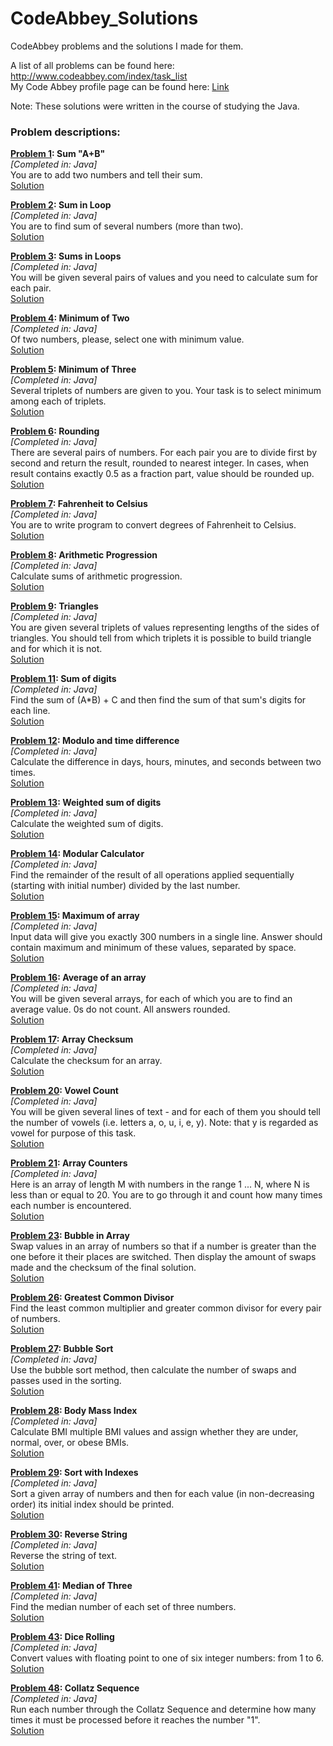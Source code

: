 CodeAbbey_Solutions
===================

CodeAbbey problems and the solutions I made for them.

A list of all problems can be found here: http://www.codeabbey.com/index/task_list
<BR>
My Code Abbey profile page can be found here: <a href="http://www.codeabbey.com/index/user_profile/bearkruts-2">Link</a>
<BR>

Note: These solutions were written in the course of studying the Java.

<h3>Problem descriptions:</h3>


<strong><a href="http://www.codeabbey.com/index/task_view/sum-of-two">Problem 1</a>: Sum "A+B"</strong>
<BR>
<i>[Completed in: Java]</i>
<BR>
You are to add two numbers and tell their sum. 
<BR>
<a href="https://github.com/BearKruts/CodeAbbey/blob/master/Java/SumAPlusB.java">Solution</a>

<strong><a href="http://www.codeabbey.com/index/task_view/sum-in-loop">Problem 2</a>: Sum in Loop</strong>
<BR>
<i>[Completed in: Java]</i>
<BR>
You are to find sum of several numbers (more than two).
<BR>
<a href="https://github.com/BearKruts/CodeAbbey/blob/master/Java/SumInLoop.java">Solution</a>

<strong><a href="http://www.codeabbey.com/index/task_view/sums-in-loop">Problem 3</a>: Sums in Loops</strong>
<BR>
<i>[Completed in: Java]</i>
<BR>
You will be given several pairs of values and you need to calculate sum for each pair. 
<BR>
<a href="https://github.com/BearKruts/CodeAbbey/blob/master/Java/SumsInLoop.java">Solution</a>

<strong><a href="http://www.codeabbey.com/index/task_view/min-of-two">Problem 4</a>: Minimum of Two</strong>
<BR>
<i>[Completed in: Java]</i>
<BR>
Of two numbers, please, select one with minimum value.
<BR>
<a href="https://github.com/BearKruts/CodeAbbey/blob/master/Java/MinimumOfTwo.java">Solution</a>

<strong><a href="http://www.codeabbey.com/index/task_view/min-of-three">Problem 5</a>: Minimum of Three</strong>
<BR>
<i>[Completed in: Java]</i>
<BR>
Several triplets of numbers are given to you. Your task is to select minimum among each of triplets.
<BR>
<a href="https://github.com/BearKruts/CodeAbbey/blob/master/Java/MinimumOfThree.java">Solution</a>

<strong><a href="http://www.codeabbey.com/index/task_view/rounding">Problem 6</a>: Rounding</strong>
<BR>
<i>[Completed in: Java]</i>
<BR>
There are several pairs of numbers. For each pair you are to divide first by second and return the result, rounded to nearest integer.
In cases, when result contains exactly 0.5 as a fraction part, value should be rounded up.
<BR>
<a href="https://github.com/BearKruts/CodeAbbey/blob/master/Java/Rounding.java">Solution</a>

<strong><a href="http://www.codeabbey.com/index/task_view/fahrenheit-celsius">Problem 7</a>: Fahrenheit to Celsius</strong>
<BR>
<i>[Completed in: Java]</i>
<BR>
You are to write program to convert degrees of Fahrenheit to Celsius.
<BR>
<a href="https://github.com/BearKruts/CodeAbbey/blob/master/Java/FahrenheitToCelsius.java">Solution</a>


<strong><a href="http://www.codeabbey.com/index/task_view/arithmetic-progression">Problem 8</a>: Arithmetic Progression</strong>
<BR>
<i>[Completed in: Java]</i>
<BR>
Calculate sums of arithmetic progression.
<BR>
<a href="https://github.com/BearKruts/CodeAbbey/blob/master/Java/ArithmeticProgressions.java">Solution</a>

<strong><a href="http://www.codeabbey.com/index/task_view/triangles">Problem 9</a>: Triangles</strong>
<BR>
<i>[Completed in: Java]</i>
<BR>
You are given several triplets of values representing lengths of the sides of triangles. You should tell from which triplets it is possible to build triangle and for which it is not.
<BR>
<a href="https://github.com/BearKruts/CodeAbbey/blob/master/Java/Triangles.java">Solution</a>

<strong><a href="http://www.codeabbey.com/index/task_view/sum-of-digits">Problem 11</a>: Sum of digits</strong>
<BR>
<i>[Completed in: Java]</i>
<BR>
Find the sum of (A*B) + C and then find the sum of that sum's digits for each line.
<BR>
<a href="https://github.com/BearKruts/CodeAbbey/blob/master/Java/SumOfDigits.java">Solution</a>

<strong><a href="http://www.codeabbey.com/index/task_view/modulo-and-time-difference">Problem 12</a>: Modulo and time difference</strong>
<BR>
<i>[Completed in: Java]</i>
<BR>
Calculate the difference in days, hours, minutes, and seconds between two times.
<BR>
<a href="https://github.com/BearKruts/CodeAbbey/blob/master/Java/ModuloAndTimeDifference.java">Solution</a>

<strong><a href="http://www.codeabbey.com/index/task_view/weighted-sum-of-digits">Problem 13</a>: Weighted sum of digits</strong>
<BR>
<i>[Completed in: Java]</i>
<BR>
Calculate the weighted sum of digits.
<BR>
<a href="https://github.com/BearKruts/CodeAbbey/blob/master/Java/WeightedSumOfDigits.java">Solution</a>

<strong><a href="http://www.codeabbey.com/index/task_view/modular-calculator">Problem 14</a>: Modular Calculator</strong>
<BR>
<i>[Completed in: Java]</i>
<BR>
Find the remainder of the result of all operations applied sequentially (starting with initial number) divided by the last number.
<BR>
<a href="https://github.com/BearKruts/CodeAbbey/blob/master/Java/ModularCalculator.java">Solution</a>

<strong><a href="http://www.codeabbey.com/index/task_view/maximum-of-array">Problem 15</a>: Maximum of array</strong>
<BR>
<i>[Completed in: Java]</i>
<BR>
Input data will give you exactly 300 numbers in a single line.
Answer should contain maximum and minimum of these values, separated by space.
<BR>
<a href="https://github.com/BearKruts/CodeAbbey/blob/master/Java/MaximumOfArray.java">Solution</a>

<strong><a href="http://www.codeabbey.com/index/task_view/average-of-array">Problem 16</a>: Average of an array</strong>
<BR>
<i>[Completed in: Java]</i>
<BR>
You will be given several arrays, for each of which you are to find an average value. 0s do not count. All answers rounded.
<BR>
<a href="https://github.com/BearKruts/CodeAbbey/blob/master/Java/AverageOfAnArray.java">Solution</a>

<strong><a href="http://www.codeabbey.com/index/task_view/array-checksum">Problem 17</a>: Array Checksum</strong>
<BR>
<i>[Completed in: Java]</i>
<BR>
Calculate the checksum for an array.
<BR>
<a href="https://github.com/BearKruts/CodeAbbey/blob/master/Java/ArrayChecksum.java">Solution</a>

<strong><a href="http://www.codeabbey.com/index/task_view/vowel-count">Problem 20</a>: Vowel Count</strong>
<BR>
<i>[Completed in: Java]</i>
<BR>
You will be given several lines of text - and for each of them you should tell the number of vowels (i.e. letters a, o, u, i, e, y). Note: that y is regarded as vowel for purpose of this task.
<BR>
<a href="https://github.com/BearKruts/CodeAbbey/blob/master/Java/VowelCount.java">Solution</a>

<strong><a href="http://www.codeabbey.com/index/task_view/array-counters">Problem 21</a>: Array Counters</strong>
<BR>
<i>[Completed in: Java]</i>
<BR>
Here is an array of length M with numbers in the range 1 ... N, where N is less than or equal to 20. You are to go through it and count how many times each number is encountered.
<BR>
<a href="https://github.com/BearKruts/CodeAbbey/blob/master/Java/ArrayCounters.java">Solution</a>

<strong><a href="http://www.codeabbey.com/index/task_view/bubble-in-array">Problem 23</a>: Bubble in Array</strong>
<BR>
Swap values in an array of numbers so that if a number is greater than the one before it their places are switched. Then display the amount of swaps made and the checksum of the final solution.
<BR>
<a href="https://github.com/BearKruts/CodeAbbey/blob/master/Java/BubbleInArray.java">Solution</a>

<strong><a href="http://www.codeabbey.com/index/task_view/greatest-common-divisor">Problem 26</a>: Greatest Common Divisor</strong>
<BR>
Find the least common multiplier and greater common divisor for every pair of numbers.
<BR>
<a href="https://github.com/BearKruts/CodeAbbey/blob/master/Java/GreatestCommonDivisor.java">Solution</a>

<strong><a href="http://www.codeabbey.com/index/task_view/bubble-sort">Problem 27</a>: Bubble Sort</strong>
<BR>
<i>[Completed in: Java]</i>
<BR>
Use the bubble sort method, then calculate the number of swaps and passes used in the sorting.
<BR>
<a href="https://github.com/BearKruts/CodeAbbey/blob/master/Java/BubbleSort.java">Solution</a>

<strong><a href="http://www.codeabbey.com/index/task_view/body-mass-index">Problem 28</a>: Body Mass Index</strong>
<BR>
<i>[Completed in: Java]</i>
<BR>
Calculate BMI multiple BMI values and assign whether they are under, normal, over, or obese BMIs.
<BR>
<a href="https://github.com/BearKruts/CodeAbbey/blob/master/Java/BodyMassIndex.java">Solution</a>

<strong><a href="http://www.codeabbey.com/index/task_view/sort-with-indexes">Problem 29</a>: Sort with Indexes</strong>
<BR>
<i>[Completed in: Java]</i>
<BR>
Sort a given array of numbers and then for each value (in non-decreasing order) its initial index should be printed.
<BR>
<a href="https://github.com/BearKruts/CodeAbbey/blob/master/Java/SortWithIndexes.java">Solution</a>

<strong><a href="http://www.codeabbey.com/index/task_view/reverse-string">Problem 30</a>: Reverse String</strong>
<BR>
<i>[Completed in: Java]</i>
<BR>
Reverse the string of text.
<BR>
<a href="https://github.com/BearKruts/CodeAbbey/blob/master/Java/ReverseString.java">Solution</a>


<strong><a href="http://www.codeabbey.com/index/task_view/median-of-three">Problem 41</a>: Median of Three</strong>
<BR>
<i>[Completed in: Java]</i>
<BR>
Find the median number of each set of three numbers.
<BR>
<a href="https://github.com/BearKruts/CodeAbbey/blob/master/Java/MedianOfThree.java">Solution</a>

<strong><a href="http://www.codeabbey.com/index/task_view/dice-rolling">Problem 43</a>: Dice Rolling</strong>
<BR>
<i>[Completed in: Java]</i>
<BR>
Convert values with floating point to one of six integer numbers: from 1 to 6.
<BR>
<a href="https://github.com/BearKruts/CodeAbbey/blob/master/Java/DiceRolling.java">Solution</a>

<strong><a href="http://www.codeabbey.com/index/task_view/collatz-sequence">Problem 48</a>: Collatz Sequence</strong>
<BR>
<i>[Completed in: Java]</i>
<BR>
Run each number through the Collatz Sequence and determine how many times it must be processed before it reaches the number "1".
<BR>
<a href="https://github.com/BearKruts/CodeAbbey/blob/master/Java/CollatzSequence.java">Solution</a>